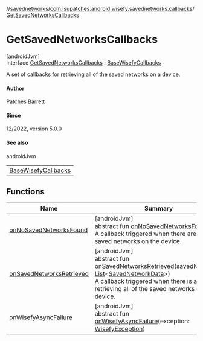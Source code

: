 //[savednetworks](../../../index.md)/[com.isupatches.android.wisefy.savednetworks.callbacks](../index.md)/[GetSavedNetworksCallbacks](index.md)

# GetSavedNetworksCallbacks

[androidJvm]\
interface [GetSavedNetworksCallbacks](index.md) : [BaseWisefyCallbacks](../../../../core/core/com.isupatches.android.wisefy.core.base/-base-wisefy-callbacks/index.md)

A set of callbacks for retrieving all of the saved networks on a device.

#### Author

Patches Barrett

#### Since

12/2022, version 5.0.0

#### See also

androidJvm

| |
|---|
| [BaseWisefyCallbacks](../../../../core/core/com.isupatches.android.wisefy.core.base/-base-wisefy-callbacks/index.md) |

## Functions

| Name | Summary |
|---|---|
| [onNoSavedNetworksFound](on-no-saved-networks-found.md) | [androidJvm]<br>abstract fun [onNoSavedNetworksFound](on-no-saved-networks-found.md)()<br>A callback triggered when there are no saved networks on the device. |
| [onSavedNetworksRetrieved](on-saved-networks-retrieved.md) | [androidJvm]<br>abstract fun [onSavedNetworksRetrieved](on-saved-networks-retrieved.md)(savedNetworks: [List](https://kotlinlang.org/api/latest/jvm/stdlib/kotlin.collections/-list/index.html)&lt;[SavedNetworkData](../../com.isupatches.android.wisefy.savednetworks.entities/-saved-network-data/index.md)&gt;)<br>A callback triggered when there is a success retrieving all of the saved networks on the device. |
| [onWisefyAsyncFailure](../-is-network-saved-callbacks/index.md#-2014443064%2FFunctions%2F-1378320381) | [androidJvm]<br>abstract fun [onWisefyAsyncFailure](../-is-network-saved-callbacks/index.md#-2014443064%2FFunctions%2F-1378320381)(exception: [WisefyException](../../../../core/core/com.isupatches.android.wisefy.core.exceptions/-wisefy-exception/index.md)) |

